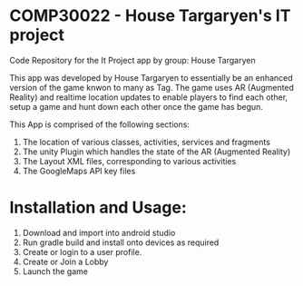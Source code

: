 # COMP30022 - House Targaryen's IT project
Code Repository for the It Project app by group: House Targaryen

This app was developed by House Targaryen to essentially be an enhanced version of the game knwon to many as Tag. The game uses AR (Augmented Reality) and realtime location updates to enable players to find each other, setup a game and hunt down each other once the game has begun.

This App is comprised of the following sections:
1. The location of various classes, activities, services and fragments
2. The unity Plugin which handles the state of the AR (Augmented Reality)
3. The Layout XML files, corresponding to various activities
4. The GoogleMaps API key files

# Installation and Usage:
1. Download and import into android studio
2. Run gradle build and install onto devices as required
3. Create or login to a user profile.
4. Create or Join a Lobby
5. Launch the game
